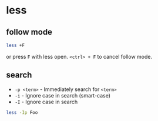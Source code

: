 # less


## follow mode

```bash
less +F
```

or press `F` with less open. `<ctrl> + F` to cancel follow mode.


## search

* `-p <term>` - Immediately search for `<term>`
* `-i` - Ignore case in search (smart-case)
* `-I` - Ignore case in search

```bash
less -Ip Foo
```
